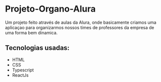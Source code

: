 # Projeto-Organo-Alura

Um projeto feito através de aulas da Alura, onde basicamente criamos uma aplicaçao para organizarmos nossos times de professores da empresa de uma forma bem dinamica.

## Tecnologias usadas:

- HTML
- CSS
- Typescript
- ReactJs
